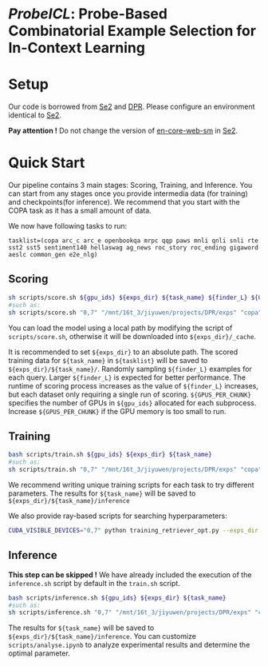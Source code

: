 # $ProbeICL$: Probe-Based Combinatorial Example Selection for In-Context Learning

# Setup <a name="setup"></a>
Our code is borrowed from [Se2](https://github.com/microsoft/LMOps/tree/main/se2) and [DPR](https://github.com/facebookresearch/DPR). 
Please configure an environment identical to [Se2](https://github.com/microsoft/LMOps/tree/main/se2).

**Pay attention !** Do not change the version of [en-core-web-sm](https://github.com/explosion/spacy-models/releases/download/en_core_web_sm-2.2.5/en_core_web_sm-2.2.5.tar.gz) in [Se2](https://github.com/microsoft/LMOps/tree/main/se2).

# Quick Start <a name="quickstart"></a>
Our pipeline contains 3 main stages: Scoring, Training, and Inference. You can start from any stages once you provide intermedia data (for training) and checkpoints(for inference). We recommend that you start with the COPA task as it has a small amount of data.

We now have following tasks to run:
```
tasklist=(copa arc_c arc_e openbookqa mrpc qqp paws mnli qnli snli rte sst2 sst5 sentiment140 hellaswag ag_news roc_story roc_ending gigaword aeslc common_gen e2e_nlg)
```


## Scoring <a name="Scoring"></a>
```bash
sh scripts/score.sh ${gpu_ids} ${exps_dir} ${task_name} ${finder_L} ${GPUS_PER_CHUNK}
#such as:
sh scripts/score.sh "0,7" "/mnt/16t_3/jiyuwen/projects/DPR/exps" "copa" 600 1
```

You can load the model using a local path by modifying the script of ```scripts/score.sh```, otherwise it will be downloaded into ```${exps_dir}/_cache```.

It is recommended to set `${exps_dir}` to an absolute path.
The scored training data for ```${task_name}``` in ```${tasklist}```  will be saved to ```${exps_dir}/${task_name}/```. Randomly sampling ```${finder_L}``` examples for each query. Larger ```${finder_L}``` is expected for better performance.
The runtime of scoring process increases as the value of ```${finder_L}``` increases, but each dataset only requiring a single run of scoring. ```${GPUS_PER_CHUNK}``` specifies the number of GPUs in ```${gpu_ids}``` allocated for each subprocess. Increase ```${GPUS_PER_CHUNK}``` if the GPU memory is too small to run.


## Training <a name="Training"></a>
```bash
bash scripts/train.sh ${gpu_ids} ${exps_dir} ${task_name}
#such as:
sh scripts/train.sh "0,7" "/mnt/16t_3/jiyuwen/projects/DPR/exps" "copa"
```

We recommend writing unique training scripts for each task to try different parameters.
The results for ```${task_name}``` will be saved to ```${exps_dir}/${task_name}/inference```

We also provide ray-based scripts for searching hyperparameters:
```bash
CUDA_VISIBLE_DEVICES="0,7" python training_retriever_opt.py --exps_dir "/mnt/16t_3/jiyuwen/projects/DPR/exps" --task_name "copa" --gpus_per_trial 2 --num_samples 30 
```

## Inference <a name="Inference"></a>
**This step can be skipped !** 
We have already included the execution of the ```inference.sh``` script by default in the ```train.sh``` script.

```bash
bash scripts/inference.sh ${gpu_ids} ${exps_dir} ${task_name}
#such as:
sh scripts/inference.sh "0,7" "/mnt/16t_3/jiyuwen/projects/DPR/exps" "copa"
```

The results for ```${task_name}``` will be saved to ```${exps_dir}/${task_name}/inference```. You can customize `scripts/analyse.ipynb` to analyze experimental results and determine the optimal parameter.



